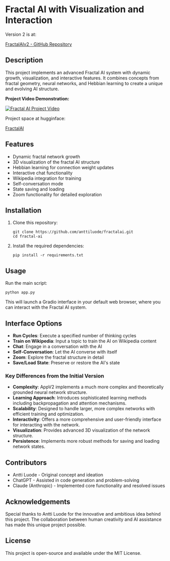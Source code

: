 # Fractal AI with Visualization and Interaction

Version 2 is at: 

[FractalAIv2 - GitHub Repository](https://github.com/anttiluode/FractalAIv2)

## Description
This project implements an advanced Fractal AI system with dynamic growth, visualization, and interactive features. It combines concepts from fractal geometry, neural networks, and Hebbian learning to create a unique and evolving AI structure.

**Project Video Demonstration:**

[![Fractal AI Project Video](https://img.youtube.com/vi/M1mV1a5Te44/0.jpg)](https://www.youtube.com/watch?v=M1mV1a5Te44)

Project space at hugginface: 

[FractalAI](https://huggingface.co/spaces/Aluode/FractalAI)


## Features
- Dynamic fractal network growth
- 3D visualization of the fractal AI structure
- Hebbian learning for connection weight updates
- Interactive chat functionality
- Wikipedia integration for training
- Self-conversation mode
- State saving and loading
- Zoom functionality for detailed exploration

## Installation

1. Clone this repository:
   ```
   git clone https://github.com/anttiluode/fractalai.git
   cd fractal-ai
   ```

2. Install the required dependencies:
   ```
   pip install -r requirements.txt
   ```

## Usage

Run the main script:
```
python app.py
```

This will launch a Gradio interface in your default web browser, where you can interact with the Fractal AI system.

## Interface Options

- **Run Cycles**: Execute a specified number of thinking cycles
- **Train on Wikipedia**: Input a topic to train the AI on Wikipedia content
- **Chat**: Engage in a conversation with the AI
- **Self-Conversation**: Let the AI converse with itself
- **Zoom**: Explore the fractal structure in detail
- **Save/Load State**: Preserve or restore the AI's state

### Key Differences from the Initial Version

- **Complexity**: AppV2 implements a much more complex and theoretically grounded neural network structure.
- **Learning Approach**: Introduces sophisticated learning methods including backpropagation and attention mechanisms.
- **Scalability**: Designed to handle larger, more complex networks with efficient training and optimization.
- **Interactivity**: Offers a more comprehensive and user-friendly interface for interacting with the network.
- **Visualization**: Provides advanced 3D visualization of the network structure.
- **Persistence**: Implements more robust methods for saving and loading network states.

## Contributors
- Antti Luode - Original concept and ideation
- ChatGPT - Assisted in code generation and problem-solving
- Claude (Anthropic) - Implemented core functionality and resolved issues

## Acknowledgements
Special thanks to Antti Luode for the innovative and ambitious idea behind this project. The collaboration between human creativity and AI assistance has made this unique project possible.

## License
This project is open-source and available under the MIT License.
